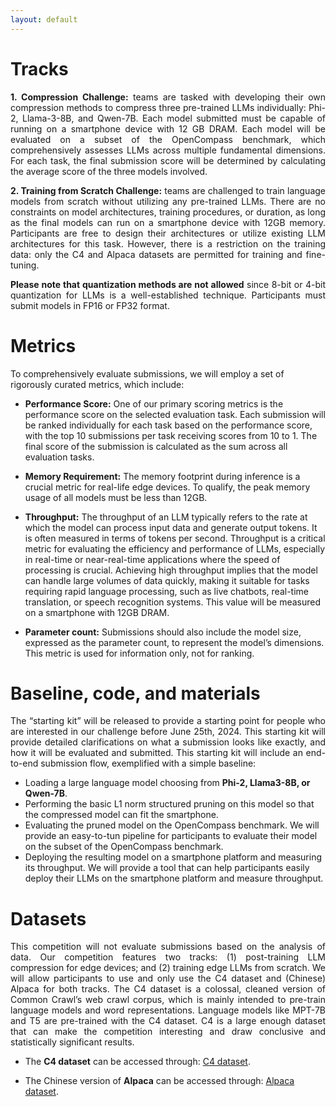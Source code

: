 ```yaml
---
layout: default
---
```

# Tracks

<p style='text-align: justify;'>
<b> 1. Compression Challenge:</b> teams are tasked with developing their own compression methods to compress three pre-trained LLMs individually: Phi-2, Llama-3-8B, and Qwen-7B. Each model submitted must be capable of running on a smartphone device with 12 GB DRAM. Each model will be evaluated on a subset of the OpenCompass benchmark, which comprehensively assesses LLMs across multiple fundamental dimensions. For each task, the final submission score will be determined by calculating the average score of the three models involved. </p>

<p style='text-align: justify;'>
<b> 2. Training from Scratch Challenge:</b> teams are challenged to train language models from scratch without utilizing any pre-trained LLMs. There are no constraints on model architectures, training procedures, or duration, as long as the final models can run on a smartphone device with 12GB memory. Participants are free to design their architectures or utilize existing LLM architectures for this task. However, there is a restriction on the training data: only the C4 and Alpaca datasets are permitted for training and fine-tuning.</p>

<p style='text-align: justify;'>
<b>Please note that quantization methods are not allowed</b> since 8-bit or 4-bit quantization for LLMs is a well-established technique. Participants must submit models in FP16 or FP32 format.
</p>

# Metrics

<p style='text-align: justify;'>

To comprehensively evaluate submissions, we will employ a set of rigorously curated metrics, which include:
</p>

* <b>Performance Score:</b> One of our primary scoring metrics is the performance score on the selected evaluation task. Each submission will be ranked individually for each task based on the performance score, with the top 10 submissions per task receiving scores from 10 to 1. The final score of the submission is calculated as the sum across all evaluation tasks.
  
* <b>Memory Requirement:</b> The memory footprint during inference is a crucial metric for real-life edge devices. To qualify, the peak memory usage of all models must be less than 12GB.

* <b>Throughput:</b> The throughput of an LLM typically refers to the rate at which the model can process input data and generate output tokens. It is often measured in terms of tokens per second. Throughput is a critical metric for evaluating the efficiency and performance of LLMs, especially in real-time or near-real-time applications where the speed of processing is crucial. Achieving high throughput implies that the model can handle large volumes of data quickly, making it suitable for tasks requiring rapid language processing, such as live chatbots, real-time translation, or speech recognition systems. This value will be measured on a smartphone with 12GB DRAM.

* <b>Parameter count:</b> Submissions should also include the model size, expressed as the parameter count, to represent the model’s dimensions. This metric is used for information only, not for ranking.

# Baseline, code, and materials

<p style='text-align: justify;'>
The “starting kit” will be released to provide a starting point for people who are interested in our challenge before June 25th, 2024. This starting kit will provide detailed clarifications on what a submission looks like exactly, and how it will be evaluated and submitted. This starting kit will include an end-to-end submission flow, exemplified with a simple baseline:
 </p>

* Loading a large language model choosing from <b>Phi-2, Llama3-8B, or Qwen-7B</b>.
* Performing the basic L1 norm structured pruning on this model so that the compressed model can fit the smartphone.
* Evaluating the pruned model on the OpenCompass benchmark. We will provide an easy-to-tun pipeline for participants to evaluate their model on the subset of the OpenCompass benchmark. 
* Deploying the resulting model on a smartphone platform and measuring its throughput. We will provide a tool that can help participants easily deploy their LLMs on the smartphone platform and measure throughput.

# Datasets

<p style='text-align: justify;'>
This competition will not evaluate submissions based on the analysis of data. Our competition features two tracks: (1) post-training LLM compression for edge devices; and (2) training edge LLMs from scratch. We will allow participants to use and only use the C4 dataset and (Chinese) Alpaca for both tracks. The C4 dataset is a colossal, cleaned version of Common Crawl’s web crawl corpus, which is mainly intended to pre-train language models and word representations. Language models like MPT-7B and T5 are pre-trained with the C4 dataset. C4 is a large enough dataset that can make the competition interesting and draw conclusive and statistically significant results.  </p>

* The <b>C4 dataset</b> can be accessed through: [C4 dataset](https://huggingface.co/datasets/c4).

* The Chinese version of <b>Alpaca</b> can be accessed through: [Alpaca dataset](https://huggingface.co/datasets/silk-road/alpaca-data-gpt4-chinese).

